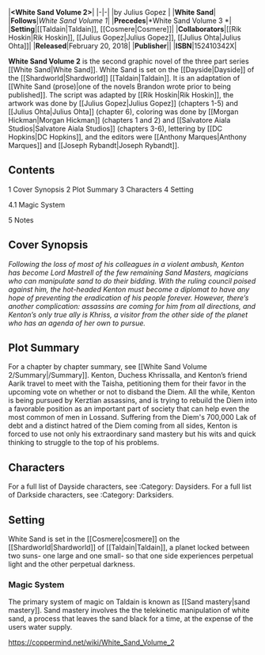 |**<White Sand Volume 2>**|
|-|-|
|by  Julius Gopez |
|**White Sand**|
|**Follows**|*White Sand Volume 1*|
|**Precedes**|*White Sand Volume 3 *|
|**Setting**|[[Taldain\|Taldain]], [[Cosmere\|Cosmere]]|
|**Collaborators**|[[Rik Hoskin\|Rik Hoskin]], [[Julius Gopez\|Julius Gopez]], [[Julius Ohta\|Julius Ohta]]|
|**Released**|February 20, 2018|
|**Publisher**||
|**ISBN**|152410342X|

**White Sand Volume 2** is the second graphic novel of the three part series [[White Sand\|White Sand]]. White Sand is set on the [[Dayside\|Dayside]] of the [[Shardworld\|Shardworld]] [[Taldain\|Taldain]]. It is an adaptation of [[White Sand (prose)\|one of the novels Brandon wrote prior to being published]]. The script was adapted by [[Rik Hoskin\|Rik Hoskin]], the artwork was done by [[Julius Gopez\|Julius Gopez]] (chapters 1-5) and [[Julius Ohta\|Julius Ohta]] (chapter 6), coloring was done by [[Morgan Hickman\|Morgan Hickman]] (chapters 1 and 2) and [[Salvatore Aiala Studios\|Salvatore Aiala Studios]] (chapters 3-6), lettering by [[DC Hopkins\|DC Hopkins]], and the editors were [[Anthony Marques\|Anthony Marques]] and [[Joseph Rybandt\|Joseph Rybandt]].

## Contents

1 Cover Synopsis
2 Plot Summary
3 Characters
4 Setting

4.1 Magic System


5 Notes


## Cover Synopsis
*Following the loss of most of his colleagues in a violent ambush, Kenton has become Lord Mastrell of the few remaining Sand Masters, magicians who can manipulate sand to do their bidding. With the ruling council poised against him, the hot-headed Kenton must become a diplomat to have any hope of preventing the eradication of his people forever. However, there’s another complication: assassins are coming for him from all directions, and Kenton’s only true ally is Khriss, a visitor from the other side of the planet who has an agenda of her own to pursue.*

## Plot Summary
For a chapter by chapter summary, see [[White Sand Volume 2/Summary\|/Summary]].
Kenton, Duchess Khrissalla, and Kenton’s friend Aarik travel to meet with the Taisha, petitioning them for their favor in the upcoming vote on whether or not to disband the Diem. All the while, Kenton is being pursued by Kerztian assassins, and is trying to rebuild the Diem into a favorable position as an important part of society that can help even the most common of men in Lossand. Suffering from the Diem's 700,000 Lak of debt and a distinct hatred of the Diem coming from all sides, Kenton is forced to use not only his extraordinary sand mastery but his wits and quick thinking to struggle to the top of his problems.

## Characters
For a full list of Dayside characters, see :Category: Daysiders.
For a full list of Darkside characters, see :Category: Darksiders.

## Setting
White Sand is set in the [[Cosmere\|cosmere]] on the [[Shardworld\|Shardworld]] of [[Taldain\|Taldain]], a planet locked between two suns- one large and one small- so that one side experiences perpetual light and the other perpetual darkness.

### Magic System
The primary system of magic on Taldain is known as [[Sand mastery\|sand mastery]]. Sand mastery involves the the telekinetic manipulation of white sand, a process that leaves the sand black for a time, at the expense of the users water supply.



https://coppermind.net/wiki/White_Sand_Volume_2